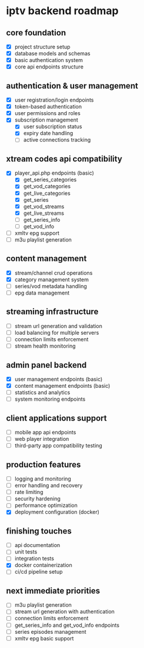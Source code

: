 # iptv backend roadmap

## core foundation
- [x] project structure setup
- [x] database models and schemas
- [x] basic authentication system
- [x] core api endpoints structure

## authentication & user management
- [x] user registration/login endpoints
- [x] token-based authentication
- [x] user permissions and roles
- [x] subscription management
  - [x] user subscription status
  - [x] expiry date handling
  - [ ] active connections tracking

## xtream codes api compatibility
- [x] player_api.php endpoints (basic)
  - [x] get_series_categories
  - [x] get_vod_categories  
  - [x] get_live_categories
  - [x] get_series
  - [x] get_vod_streams
  - [x] get_live_streams
  - [ ] get_series_info
  - [ ] get_vod_info
- [ ] xmltv epg support
- [ ] m3u playlist generation

## content management
- [x] stream/channel crud operations
- [x] category management system
- [ ] series/vod metadata handling
- [ ] epg data management

## streaming infrastructure
- [ ] stream url generation and validation
- [ ] load balancing for multiple servers
- [ ] connection limits enforcement
- [ ] stream health monitoring

## admin panel backend
- [x] user management endpoints (basic)
- [x] content management endpoints (basic)
- [ ] statistics and analytics
- [ ] system monitoring endpoints

## client applications support
- [ ] mobile app api endpoints
- [ ] web player integration
- [ ] third-party app compatibility testing

## production features
- [ ] logging and monitoring
- [ ] error handling and recovery
- [ ] rate limiting
- [ ] security hardening
- [ ] performance optimization
- [x] deployment configuration (docker)

## finishing touches
- [ ] api documentation
- [ ] unit tests
- [ ] integration tests
- [x] docker containerization
- [ ] ci/cd pipeline setup

## next immediate priorities
- [ ] m3u playlist generation
- [ ] stream url generation with authentication
- [ ] connection limits enforcement
- [ ] get_series_info and get_vod_info endpoints
- [ ] series episodes management
- [ ] xmltv epg basic support